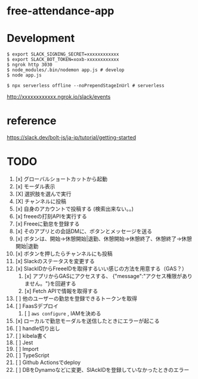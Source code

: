 # free-attendance-app



# Development

```
$ export SLACK_SIGNING_SECRET=xxxxxxxxxxxx
$ export SLACK_BOT_TOKEN=xoxb-xxxxxxxxxxxx
$ ngrok http 3030
$ node_modules/.bin/nodemon app.js # develop
$ node app.js

$ npx serverless offline --noPrependStageInUrl # serverless
```

http://xxxxxxxxxxxx.ngrok.io/slack/events

# reference

https://slack.dev/bolt-js/ja-jp/tutorial/getting-started


# TODO

1. [x] グローバルショートカットから起動
2. [x] モーダル表示
3. [X] 選択肢を選んで実行
3. [X] チャンネルに投稿
4. [x] 自身のアカウントで投稿する (検索出来ない。。)
5. [x] freeeの打刻APIを実行する
6. [x] Freeeに勤怠を登録する
7. [x] そのアプリとの会話DMに、ボタンとメッセージを送る
8. [x] ボタンは、開始→休憩開始|退勤、休憩開始→休憩終了、休憩終了→休憩開始|退勤
9. [x] ボタンを押したらチャンネルにも投稿
10. [x] Slackのステータスを変更する
11. [x] SlackIDからFreeeIDを取得するいい感じの方法を用意する（GAS？）
    1. [x] アプリからGASにアクセスする、 {"message":"アクセス権限がありません。"}を回避する
    2. [x] Fetch APIで情報を取得する
12. [ ] 他のユーザーの勤怠を登録できるトークンを取得
13. [ ] FaasSデプロイ
    1.  [ ] `aws configure` , IAMを決める
14. [x] ローカルで勤怠モーダルを送信したときにエラーが起こる
15. [ ] handle切り出し
16. [ ] kibela書く
17. [ ] Jest
18. [ ] Import
19. [ ] TypeScript
20. [ ] Github Actionsでdeploy
22. [ ] DBをDynamoなどに変更、SlAckIDを登録していなかったときのエラー
